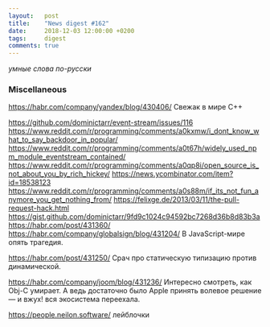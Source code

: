 ```yaml
---
layout:   post
title:    "News digest #162"
date:     2018-12-03 12:00:00 +0200
tags:     digest
comments: true
---
```


_умные слова по-русски_

### Miscellaneous

https://habr.com/company/yandex/blog/430406/
Свежак в мире C++

https://github.com/dominictarr/event-stream/issues/116
https://www.reddit.com/r/programming/comments/a0kxmw/i_dont_know_what_to_say_backdoor_in_popular/
https://www.reddit.com/r/programming/comments/a0t67h/widely_used_npm_module_eventstream_contained/
https://www.reddit.com/r/programming/comments/a0qp8i/open_source_is_not_about_you_by_rich_hickey/
https://news.ycombinator.com/item?id=18538123
https://www.reddit.com/r/programming/comments/a0s88m/if_its_not_fun_anymore_you_get_nothing_from/
https://felixge.de/2013/03/11/the-pull-request-hack.html
https://gist.github.com/dominictarr/9fd9c1024c94592bc7268d36b8d83b3a
https://habr.com/post/431360/
https://habr.com/company/globalsign/blog/431204/
В JavaScript-мире опять трагедия.

https://habr.com/post/431250/
Срач про статическую типизацию против динамической.

https://habr.com/company/joom/blog/431236/
Интересно смотреть, как Obj-C умирает. А ведь достаточно было Apple принять волевое решение — и вжух! вся экосистема переехала.

https://people.neilon.software/
лейблочки
